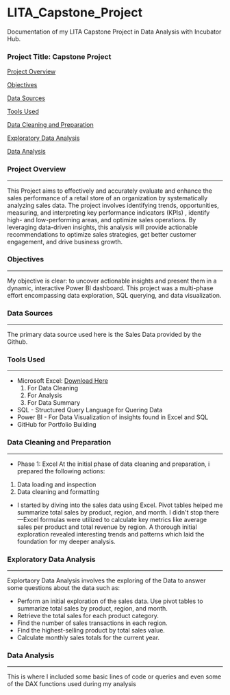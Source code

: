  # LITA_Capstone_Project
Documentation of my LITA Capstone Project in Data Analysis with Incubator Hub.

### Project Title: Capstone Project

[Project Overview](#project-overview)

[Objectives](#objectives)

[Data Sources](#data-sources)

[Tools Used](#tools-used)

[Data Cleaning and Preparation](#data-cleaning-and-preparation)

[Exploratory Data Analysis](#exploratory-data-analysis)

[Data Analysis](#data-analysis)

### Project Overview
---
This Project aims to effectively and accurately evaluate and enhance the sales performance of a retail store of an organization by systematically analyzing sales data. The project involves identifying trends, opportunities, measuring, and interpreting key performance indicators (KPIs) , identify high- and low-performing areas, and optimize sales operations. By leveraging data-driven insights, this analysis will provide actionable recommendations to optimize sales strategies, get better customer engagement, and drive business growth.

### Objectives
---
My objective is clear: to uncover actionable insights and present them in a dynamic, interactive Power BI dashboard. This project was a multi-phase effort encompassing data exploration, SQL querying, and data visualization.

### Data Sources
---
The primary data source used here is the Sales Data provided by the Github.

### Tools Used
---
- Microsoft Excel: [Download Here](https://docs.google.com/spreadsheets/d/1GhpbKiXRyB4eSqaAIWdomrBeae667N9K/edit?gid=377935022#gid=377935022)
   1. For Data Cleaning
   2. For Analysis
   3. For Data Summary
- SQL - Structured Query Language for Quering Data
- Power BI - For Data Visualization of insights found in Excel and SQL
- GitHub for Portfolio Building

### Data Cleaning and Preparation
---
* Phase 1: Excel 
At the initial phase of data cleaning and preparation, i prepared the following actions:
1. Data loading and inspection
2. Data cleaning and formatting
* I started by diving into the sales data using Excel. Pivot tables helped me summarize total sales by product, region, and month. I didn't stop there—Excel formulas were utilized to calculate key metrics like average sales per product and total revenue by region. A thorough initial exploration revealed interesting trends and patterns which laid the foundation for my deeper analysis.


### Exploratory Data Analysis
---
Explortaory Data Analysis involves the exploring of the Data to answer some questions about the data such as:
- Perform an initial exploration of the sales data. Use pivot tables to summarize total sales by product, region, and month.
- Retrieve the total sales for each product category.
- Find the number of sales transactions in each region.
- Find the highest-selling product by total sales value.
- Calculate monthly sales totals for the current year.

 ### Data Analysis
 ---
 This is where I included some basic lines of code or queries and even some of the DAX functions used during my analysis
